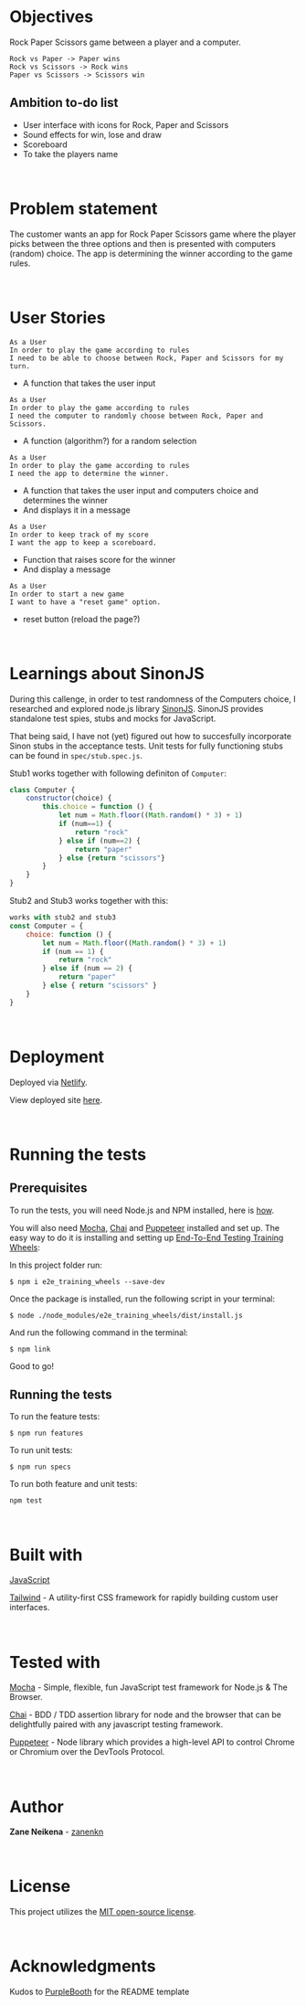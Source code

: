 # Objectives
Rock Paper Scissors game between a player and a computer.

```
Rock vs Paper -> Paper wins
Rock vs Scissors -> Rock wins
Paper vs Scissors -> Scissors win
```

## Ambition to-do list
* User interface with icons for Rock, Paper and Scissors
* Sound effects for win, lose and draw
* Scoreboard
* To take the players name

<br>

# Problem statement
The customer wants an app for Rock Paper Scissors game where the player picks between the three options and then is presented with computers (random) choice. The app is determining the winner according to the game rules.

<br>

# User Stories
```
As a User
In order to play the game according to rules
I need to be able to choose between Rock, Paper and Scissors for my turn.
```
* A function that takes the user input

```
As a User
In order to play the game according to rules
I need the computer to randomly choose between Rock, Paper and Scissors.
```
* A function (algorithm?) for a random selection


```
As a User
In order to play the game according to rules
I need the app to determine the winner.
```
* A function that takes the user input and computers choice and determines the winner
* And displays it in a message

```
As a User
In order to keep track of my score
I want the app to keep a scoreboard.
```
* Function that raises score for the winner
* And display a message

```
As a User
In order to start a new game
I want to have a "reset game" option.
```
* reset button (reload the page?)

<br>

# Learnings about SinonJS
During this callenge, in order to test randomness of the Computers choice, I researched and explored node.js library [SinonJS](https://sinonjs.org/). SinonJS provides standalone test spies, stubs and mocks for JavaScript. 

That being said, I have not (yet) figured out how to succesfully incorporate Sinon stubs in the acceptance tests. Unit tests for fully functioning stubs can be found in `spec/stub.spec.js`. 

Stub1 works together with following definiton of `Computer`:

```js
class Computer {
    constructor(choice) {
        this.choice = function () {
            let num = Math.floor((Math.random() * 3) + 1)
            if (num==1) {
                return "rock"
            } else if (num==2) {
                return "paper"
            } else {return "scissors"}  
        }
    }
}
```

Stub2 and Stub3 works together with this:

```js
works with stub2 and stub3
const Computer = {
    choice: function () {
        let num = Math.floor((Math.random() * 3) + 1)
        if (num == 1) {
            return "rock"
        } else if (num == 2) {
            return "paper"
        } else { return "scissors" }
    }
}
```




<br>

# Deployment

Deployed via [Netlify](https://app.netlify.com/).

View deployed site [here](https://zanes-rps.netlify.com/).

<br>

# Running the tests

## Prerequisites
To run the tests, you will need Node.js and NPM installed, here is [how](https://docs.npmjs.com/downloading-and-installing-node-js-and-npm).

You will also need [Mocha](https://www.npmjs.com/package/mocha), [Chai](https://www.npmjs.com/package/chai) and [Puppeteer](https://www.npmjs.com/package/puppeteer) installed and set up. The easy way to do it is installing and setting up [End-To-End Testing Training Wheels](https://www.npmjs.com/package/e2e_training_wheels):

In this project folder run:
```
$ npm i e2e_training_wheels --save-dev
```

Once the package is installed, run the following script in your terminal:
```
$ node ./node_modules/e2e_training_wheels/dist/install.js
```
And run the following command in the terminal:
```
$ npm link
```

Good to go!

## Running the tests

To run the feature tests:
```
$ npm run features
```
To run unit tests:
```
$ npm run specs
```
To run both feature and unit tests: 
```
npm test
```

<br>

# Built with

[JavaScript](https://developer.mozilla.org/en-US/docs/Web/JavaScript)

[Tailwind](https://tailwindcss.com/docs/what-is-tailwind/) - A utility-first CSS framework for rapidly building custom user interfaces.

<br>

# Tested with

[Mocha](https://www.npmjs.com/package/mocha) - Simple, flexible, fun JavaScript test framework for Node.js & The Browser. 

[Chai](https://www.npmjs.com/package/chai) - BDD / TDD assertion library for node and the browser that can be delightfully paired with any javascript testing framework. 

[Puppeteer](https://www.npmjs.com/package/puppeteer) - Node library which provides a high-level API to control Chrome or Chromium over the DevTools Protocol. 

<br>

# Author

**Zane Neikena** - [zanenkn](https://github.com/zanenkn)

<br>

# License

This project utilizes the [MIT open-source license](https://opensource.org/licenses/MIT).

<br>

# Acknowledgments

Kudos to [PurpleBooth](https://gist.github.com/PurpleBooth/109311bb0361f32d87a2) for the README template 


